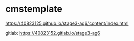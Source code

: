 # cmstemplate
https://40823125.github.io/stage3-ag6/content/index.html

gitlab:
https://40823152.gitlab.io/stage3-ag6
